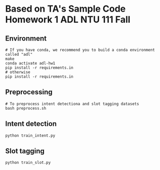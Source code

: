 # Based on TA's Sample Code Homework 1 ADL NTU 111 Fall

## Environment
```shell
# If you have conda, we recommend you to build a conda environment called "adl"
make
conda activate adl-hw1
pip install -r requirements.in
# otherwise
pip install -r requirements.in
```

## Preprocessing
```shell
# To preprocess intent detectiona and slot tagging datasets
bash preprocess.sh
```

## Intent detection
```shell
python train_intent.py
```
## Slot tagging
```shell
python train_slot.py
```
